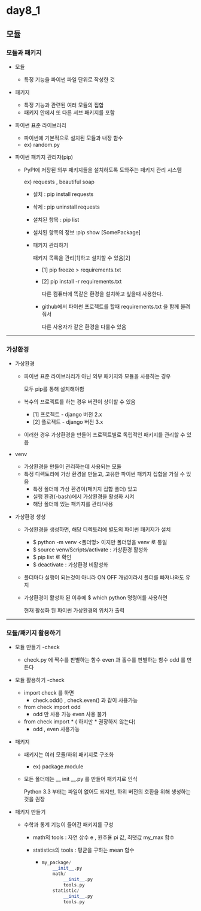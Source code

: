 # day8_1

## 모듈

### 모듈과 패키지

* 모듈
  * 특정 기능을 파이썬 파일 단위로 작성한 것



* 패키지
  * 특정 기능과 관련된 여러 모듈의 집합
  * 패키지 안에서 또 다른 서브 패키지를 포함



* 파이썬 표준 라이브러리
  * 파이썬에 기본적으로 설치된 모듈과 내장 함수
  * ex) random.py



* 파이썬 패키지 관리자(pip)

  * PyPI에 저장된 외부 패키지들을 설치하도록 도와주는 패키지 관리 시스템

    ex) requests , beautiful soap

    * 설치 : pip install requests 

    * 삭제 : pip uninstall requests

    * 설치된 항목 : pip list

    * 설치된 항목의 정보 :pip show [SomePackage]

    * 패키지 관리하기 

      패키지 목록을 관리[1]하고 설치할 수 있음[2]

      * [1] pip freeze > requirements.txt

      * [2] pip install -r requirements.txt

        다른 컴퓨터에 똑같은 환경을 설치하고 싶을때 사용한다.

      * github에서 파이썬 프로젝트를 할때 requirements.txt 을 함께 올려줘서

        다른 사용자가 같은 환경을 다룰수 있음



---

### 가상환경

* 가상환경

  * 파이썬 표준 라이브러리가 아닌 외부 패키지와 모듈을 사용하는 경우

    모두 pip를 통해 설치해야함

  * 복수의 프로젝트를 하는 경우 버전이 상이할 수 있음
    * [1] 프로젝트 - django 버전 2.x
    * [2] 플로젝트 - django 버전 3.x
  * 이러한 경우 가상환경을 만들어 프로젝트별로 독립적인 패키지를 관리할 수 있음



* venv 
  * 가상환경을 만들어 관리하는데 사용되는 모듈
  * 특정 디렉토리에 가상 환경을 만들고, 고유한 파이썬 패키지 집합을 가질 수 있음
    * 특정 폴더에 가상 환경이(패키지 집합 폴더) 있고
    * 실행 환경(-bash)에서 가상환경을 활성화 시켜
    * 해당 폴더에 있는 패키지를 관리/사용



* 가상환경 생성

  * 가성환경을 생성하면, 해당 디렉토리에 별도의 파이썬 패키지가 설치

    * $ python -m venv <폴더명>  이지만 폴더명을 venv 로 통일
    * $ source venv/Scripts/activate  : 가상환경 활성화
    * $ pip list 로 확인
    * $ deactivate : 가상환경 비활성화

  * 폴더마다 실행이 되는것이 아니라 ON OFF 개념이라서 폴더를 빠져나와도 유지

  * 가상환경이 활성화 된 이후에 $ which python 명령어를 사용하면

     현재 활성화 된 파이썬 가상환경의 위치가 출력



---

### 모듈/패키지 활용하기

* 모듈 만들기 -check
  * check.py 에 짝수를 판별하는 함수 even 과 홀수를 판별하는 함수 odd 를 만든다
* 모듈 활용하기 -check
  * import check 를 하면  
    * check.odd()  , check.even() 과 같이 사용가능
  * from check import odd
    * odd 만 사용 가능 even 사용 불가
  * from check import *   ( 하지만 * 권장하지 않는다)
    * odd , even 사용가능



* 패키지

  * 패키지는 여러 모듈/하위 패키지로 구조화

    * ex) package.module

  * 모든 폴더에는  __ init __.py 를 만들어 패키지로 인식 

    Python 3.3 부터는 파일이 없어도 되지만, 하위 버전의 호환을 위해 생성하는 것을 권장



* 패키지 만들기

  * 수학과 통계 기능이 들어간 패키지를 구성

    * math의 tools : 자연 상수 e , 원주율 pi 값, 최댓값 my_max 함수

    * statistics의 tools : 평균을 구하는 mean 함수

      * ```python
        my_package/
        	__init__.py
        	math/
        		__init__.py
        		tools.py
        	statistic/
        		__init__.py
        		tools.py
        ```

        

    





